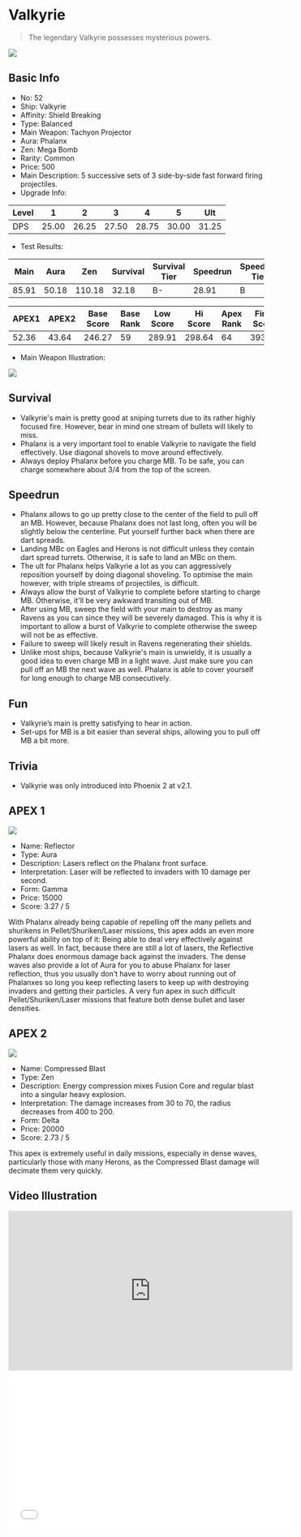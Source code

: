 # Valkyrie

> The legendary Valkyrie possesses mysterious powers.

<img src="/ships/ship_52.png" style={{zoom:1}}/>

## Basic Info

- No: 52
- Ship: Valkyrie
- Affinity: Shield Breaking
- Type: Balanced
- Main Weapon: Tachyon Projector
- Aura: Phalanx
- Zen: Mega Bomb
- Rarity: Common
- Price: 500
- Main Description: 5 successive sets of 3 side-by-side fast forward firing projectiles.
- Upgrade Info: 

| Level | 1 | 2 | 3 | 4 | 5 | Ult |
|--|--|--|--|--|--|--|
| DPS | 25.00 | 26.25 | 27.50 | 28.75 | 30.00 | 31.25 |

- Test Results: 

| Main | Aura | Zen | Survival | Survival Tier | Speedrun | Speedrun Tier | Fun | Fun Tier |
|--|--|--|--|--|--|--|--|--|
| 85.91 | 50.18 | 110.18 | 32.18 | B- | 28.91 | B | 33.27 | B |

| APEX1 | APEX2 | Base Score | Base Rank | Low Score | Hi Score | Apex Rank | Final Score | FinalRank |
|--|--|--|--|--|--|--|--|--|
| 52.36 | 43.64 | 246.27 | 59 | 289.91 | 298.64 | 64 | 393.00 | 61 |

- Main Weapon Illustration:

<img src="/illustration/main_52.gif" style={{zoom:1}}/>

## Survival

- Valkyrie's main is pretty good at sniping turrets due to its rather highly focused fire. However, bear in mind one stream of bullets will likely to miss.
- Phalanx is a very important tool to enable Valkyrie to navigate the field effectively. Use diagonal shovels to move around effectively.
- Always deploy Phalanx before you charge MB. To be safe, you can charge somewhere about 3/4 from the top of the screen.

## Speedrun

- Phalanx allows to go up pretty close to the center of the field to pull off an MB. However, because Phalanx does not last long, often you will be slightly below the centerline. Put yourself further back when there are dart spreads.
- Landing MBc on Eagles and Herons is not difficult unless they contain dart spread turrets. Otherwise, it is safe to land an MBc on them.
- The ult for Phalanx helps Valkyrie a lot as you can aggressively reposition yourself by doing diagonal shoveling. To optimise the main however, with triple streams of projectiles, is difficult.
- Always allow the burst of Valkyrie to complete before starting to charge MB. Otherwise, it'll be very awkward transiting out of MB.
- After using MB, sweep the field with your main to destroy as many Ravens as you can since they will be severely damaged. This is why it is important to allow a burst of Valkyrie to complete otherwise the sweep will not be as effective.
- Failure to sweep will likely result in Ravens regenerating their shields.
- Unlike most ships, because Valkyrie's main is unwieldy, it is usually a good idea to even charge MB in a light wave. Just make sure you can pull off an MB the next wave as well. Phalanx is able to cover yourself for long enough to charge MB consecutively.

## Fun

- Valkyrie’s main is pretty satisfying to hear in action.
- Set-ups for MB is a bit easier than several ships, allowing you to pull off MB a bit more.

## Trivia

- Valkyrie was only introduced into Phoenix 2 at v2.1.

## APEX 1

<img src="/ships/ship_52_apex_1.png" style={{zoom:1}}/>

- Name: Reflector
- Type: Aura
- Description: Lasers reflect on the Phalanx front surface.
- Interpretation: Laser will be reflected to invaders with 10 damage per second.
- Form: Gamma
- Price: 15000
- Score: 3.27 / 5

With Phalanx already being capable of repelling off the many pellets and shurikens in Pellet/Shuriken/Laser missions, this apex adds an even more powerful ability on top of it: Being able to deal very effectively against lasers as well. In fact, because there are still a lot of lasers, the Reflective Phalanx does enormous damage back against the invaders. The dense waves also provide a lot of Aura for you to abuse Phalanx for laser reflection, thus you usually don’t have to worry about running out of Phalanxes so long you keep reflecting lasers to keep up with destroying invaders and getting their particles. A very fun apex in such difficult Pellet/Shuriken/Laser missions that feature both dense bullet and laser densities.

## APEX 2

<img src="/ships/ship_52_apex_2.png" style={{zoom:1}}/>

- Name: Compressed Blast
- Type: Zen
- Description: Energy compression mixes Fusion Core and regular blast into a singular heavy explosion.
- Interpretation: The damage increases from 30 to 70, the radius decreases from 400 to 200.
- Form: Delta
- Price: 20000
- Score: 2.73 / 5

This apex is extremely useful in daily missions, especially in dense waves, particularly those with many Herons, as the Compressed Blast damage will decimate them very quickly.

## Video Illustration

<iframe width="560" height="315" src="https://www.youtube.com/embed/LhCvjkxoSWE?si=M1F3N6lrdvDOmxBx" title="YouTube video player" frameborder="0" allow="accelerometer; autoplay; clipboard-write; encrypted-media; gyroscope; picture-in-picture; web-share" referrerpolicy="strict-origin-when-cross-origin" allowfullscreen></iframe>

<br/>

<iframe width="560" height="315" src="//player.bilibili.com/player.html?aid=1953219390&bvid=BV14C411V7BX&cid=1502647982&p=1&autoplay=false" scrolling="no" border="0" frameborder="no" allow="accelerometer; autoplay; clipboard-write; encrypted-media; gyroscope; picture-in-picture; web-share" framespacing="0" allowfullscreen="true"> </iframe>